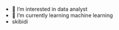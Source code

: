 - 👀 I’m interested in data analyst
- 🌱 I’m currently learning machine learning
- skibidi
  

<!---
CrisGod7/CrisGod7 is a ✨ special ✨ repository because its `README.md` (this file) appears on your GitHub profile.
You can click the Preview link to take a look at your changes.
--->
